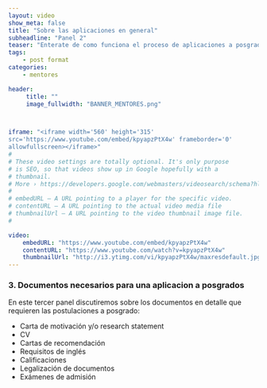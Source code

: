 ```yaml
---
layout: video
show_meta: false
title: "Sobre las aplicaciones en general"
subheadline: "Panel 2"
teaser: "Enterate de como funciona el proceso de aplicaciones a posgrados en astronomia."
tags:
    - post format
categories:
    - mentores

header:
     title: ""
     image_fullwidth: "BANNER_MENTORES.png"



iframe: "<iframe width='560' height='315'
src='https://www.youtube.com/embed/kpyapzPtX4w' frameborder='0'
allowfullscreen></iframe>"
#
# These video settings are totally optional. It's only purpose
# is SEO, so that videos show up in Google hopefully with a
# thumbnail.
# More › https://developers.google.com/webmasters/videosearch/schema?hl=en&rd=1
#
# embedURL – A URL pointing to a player for the specific video.
# contentURL – A URL pointing to the actual video media file
# thumbnailUrl – A URL pointing to the video thumbnail image file.
#

video:
    embedURL: "https://www.youtube.com/embed/kpyapzPtX4w"
    contentURL: "https://www.youtube.com/watch?v=kpyapzPtX4w"
    thumbnailUrl: "http://i3.ytimg.com/vi/kpyapzPtX4w/maxresdefault.jpg"
---
```

<!--more-->
### 3. Documentos necesarios para una aplicacion a posgrados

En este tercer panel discutiremos sobre los documentos en detalle que requieren las postulaciones a posgrado:

* Carta de motivación y/o research statement
* CV
* Cartas de recomendación
* Requisitos de inglés
* Calificaciones
* Legalización de documentos
* Exámenes de admisión
